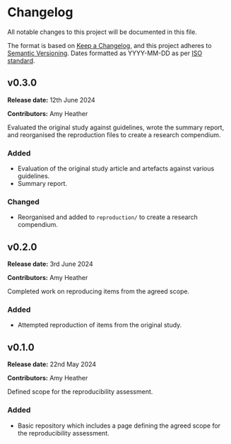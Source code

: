 # Changelog

All notable changes to this project will be documented in this file.

The format is based on [Keep a Changelog](https://keepachangelog.com/en/1.1.0/),
and this project adheres to [Semantic Versioning](https://semver.org/spec/v2.0.0.html). Dates formatted as YYYY-MM-DD as per [ISO standard](https://www.iso.org/iso-8601-date-and-time-format.html).

## v0.3.0

**Release date:** 12th June 2024

**Contributors:** Amy Heather

Evaluated the original study against guidelines, wrote the summary report, and reorganised the reproduction files to create a research compendium.

### Added

* Evaluation of the original study article and artefacts against various guidelines.
* Summary report.

### Changed

* Reorganised and added to `reproduction/` to create a research compendium.

## v0.2.0

**Release date:** 3rd June 2024

**Contributors:** Amy Heather

Completed work on reproducing items from the agreed scope.

### Added

* Attempted reproduction of items from the original study.

## v0.1.0

**Release date:** 22nd May 2024

**Contributors:** Amy Heather

Defined scope for the reproducibility assessment.

### Added

* Basic repository which includes a page defining the agreed scope for the reproducibility assessment.